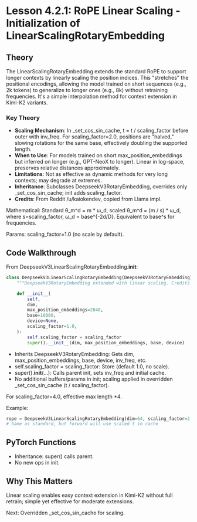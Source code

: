 # Lesson 4.2.1: RoPE Linear Scaling - Initialization of LinearScalingRotaryEmbedding

## Theory

The LinearScalingRotaryEmbedding extends the standard RoPE to support longer contexts by linearly scaling the position indices. This "stretches" the positional encodings, allowing the model trained on short sequences (e.g., 2k tokens) to generalize to longer ones (e.g., 8k) without retraining frequencies. It's a simple interpolation method for context extension in Kimi-K2 variants.

### Key Theory
- **Scaling Mechanism**: In _set_cos_sin_cache, t = t / scaling_factor before outer with inv_freq. For scaling_factor=2.0, positions are "halved," slowing rotations for the same base, effectively doubling the supported length.
- **When to Use**: For models trained on short max_position_embeddings but inferred on longer (e.g., GPT-NeoX to longer). Linear in log-space, preserves relative distances approximately.
- **Limitations**: Not as effective as dynamic methods for very long contexts; may degrade at extremes.
- **Inheritance**: Subclasses DeepseekV3RotaryEmbedding, overrides only _set_cos_sin_cache; init adds scaling_factor.
- **Credits**: From Reddit /u/kaiokendev, copied from Llama impl.

Mathematical: Standard θ_m^d = m * ω_d, scaled θ_m^d = (m / s) * ω_d, where s=scaling_factor, ω_d = base^{-2d/D}. Equivalent to base^s for frequencies.

Params: scaling_factor=1.0 (no scale by default).

## Code Walkthrough

From DeepseekV3LinearScalingRotaryEmbedding.__init__:

```python
class DeepseekV3LinearScalingRotaryEmbedding(DeepseekV3RotaryEmbedding):
    """DeepseekV3RotaryEmbedding extended with linear scaling. Credits to the Reddit user /u/kaiokendev"""

    def __init__(
        self,
        dim,
        max_position_embeddings=2048,
        base=10000,
        device=None,
        scaling_factor=1.0,
    ):
        self.scaling_factor = scaling_factor
        super().__init__(dim, max_position_embeddings, base, device)
```

- Inherits DeepseekV3RotaryEmbedding: Gets dim, max_position_embeddings, base, device, inv_freq, etc.
- self.scaling_factor = scaling_factor: Store (default 1.0, no scale).
- super().__init__(...): Calls parent init, sets inv_freq and initial cache.
- No additional buffers/params in init; scaling applied in overridden _set_cos_sin_cache (t / scaling_factor).

For scaling_factor=4.0, effective max length *4.

Example:
```python
rope = DeepseekV3LinearScalingRotaryEmbedding(dim=64, scaling_factor=2.0)
# Same as standard, but forward will use scaled t in cache
```

## PyTorch Functions
- Inheritance: super() calls parent.
- No new ops in init.

## Why This Matters
Linear scaling enables easy context extension in Kimi-K2 without full retrain; simple yet effective for moderate extensions.

Next: Overridden _set_cos_sin_cache for scaling.
